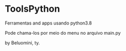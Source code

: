 # ToolsPython
Ferramentas and apps usando python3.8

Pode chama-los por meio do menu no arquivo main.py

by Beluomini, ty.
